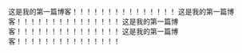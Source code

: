 这是我的第一篇博客！！！！！！！！！！！！！！！
这是我的第一篇博客！！！！！！！！！！！！！！！
这是我的第一篇博客！！！！！！！！！！！！！！！
这是我的第一篇博客！！！！！！！！！！！！！！！
